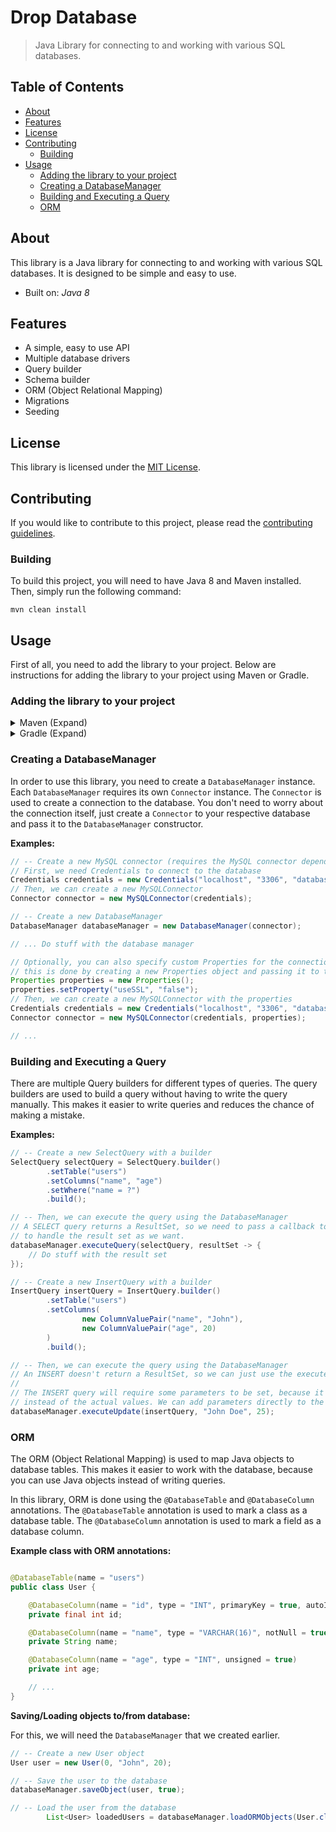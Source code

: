 # Drop Database

> Java Library for connecting to and working with various SQL databases.

## Table of Contents

- [About](#about)
- [Features](#features)
- [License](#license)
- [Contributing](#contributing)
  - [Building](#building)
- [Usage](#usage)
  - [Adding the library to your project](#adding-the-library-to-your-project)
  - [Creating a DatabaseManager](#creating-a-databasemanager)
  - [Building and Executing a Query](#building-and-executing-a-query)
  - [ORM](#orm)

## About

This library is a Java library for connecting to and working with various SQL databases. It is designed to be simple and easy to use.

- Built on: *Java 8*

## Features

- A simple, easy to use API
- Multiple database drivers
- Query builder
- Schema builder
- ORM (Object Relational Mapping)
- Migrations
- Seeding

## License

This library is licensed under the [MIT License](LICENSE).

## Contributing

If you would like to contribute to this project, please read the [contributing guidelines](CONTRIBUTING.md).

### Building

To build this project, you will need to have Java 8 and Maven installed. Then, simply run the following command:

```
mvn clean install
```

## Usage

First of all, you need to add the library to your project. Below are instructions for adding the library to your project using Maven or Gradle.

### Adding the library to your project

<details>
<summary>Maven (Expand)</summary>

To use this library in your project, add the following to your `pom.xml`:

> Replace `VERSION` with the latest version of the library.

```xml

<dependency>
    <groupId>com.github.d0by</groupId>
    <artifactId>drop-database</artifactId>
    <version>VERSION</version>
    <scope>compile</scope>
</dependency>
```
</details>

<details>
<summary>Gradle (Expand)</summary>

To use this library in your project, add the following to your `build.gradle`:

> Replace `VERSION` with the latest version of the library.

```groovy
repositories {
    mavenCentral()
    jitpack()
}

dependencies {
    // Core functionality of the library (required)
    compile 'com.github.d0by:drop-database:core:VERSION'
    
    // Connectors: (Used for creating connections to the database)
    // MySQL connector (optional)
    compile 'com.github.d0by:drop-database:mysql-connector:VERSION'
    // PostgreSQL connector (optional)
    compile 'com.github.d0by:drop-database:postgresql-connector:VERSION'
    // SQLite connector (optional)
    compile 'com.github.d0by:drop-database:sqlite-connector:VERSION'
    // MariaDB connector (optional)
    compile 'com.github.d0by:drop-database:mariadb-connector:VERSION'
}
```
</details>

### Creating a DatabaseManager

In order to use this library, you need to create a `DatabaseManager` instance. Each `DatabaseManager`
requires its own `Connector` instance. The `Connector` is used to create a connection to the database.
You don't need to worry about the connection itself, just create a `Connector` to your respective
database and pass it to the `DatabaseManager` constructor.

**Examples:**

```java
// -- Create a new MySQL connector (requires the MySQL connector dependency)
// First, we need Credentials to connect to the database
Credentials credentials = new Credentials("localhost", "3306", "database", "username", "password");
// Then, we can create a new MySQLConnector
Connector connector = new MySQLConnector(credentials);

// -- Create a new DatabaseManager
DatabaseManager databaseManager = new DatabaseManager(connector);

// ... Do stuff with the database manager
```

```java
// Optionally, you can also specify custom Properties for the connection,
// this is done by creating a new Properties object and passing it to the connector.
Properties properties = new Properties();
properties.setProperty("useSSL", "false");
// Then, we can create a new MySQLConnector with the properties
Credentials credentials = new Credentials("localhost", "3306", "database", "username", "password");
Connector connector = new MySQLConnector(credentials, properties);

// ...
```

### Building and Executing a Query

There are multiple Query builders for different types of queries. The query builders are used to build
a query without having to write the query manually. This makes it easier to write queries and reduces
the chance of making a mistake.

**Examples:**

```java
// -- Create a new SelectQuery with a builder
SelectQuery selectQuery = SelectQuery.builder()
        .setTable("users")
        .setColumns("name", "age")
        .setWhere("name = ?")
        .build();

// -- Then, we can execute the query using the DatabaseManager
// A SELECT query returns a ResultSet, so we need to pass a callback to the executeQuery method
// to handle the result set as we want.
databaseManager.executeQuery(selectQuery, resultSet -> {
    // Do stuff with the result set
});
```

```java
// -- Create a new InsertQuery with a builder
InsertQuery insertQuery = InsertQuery.builder()
        .setTable("users")
        .setColumns(
                new ColumnValuePair("name", "John"),
                new ColumnValuePair("age", 20)
        )
        .build();

// -- Then, we can execute the query using the DatabaseManager
// An INSERT doesn't return a ResultSet, so we can just use the executeUpdate method.
// 
// The INSERT query will require some parameters to be set, because it contains placeholders
// instead of the actual values. We can add parameters directly to the executeUpdate method.
databaseManager.executeUpdate(insertQuery, "John Doe", 25);
```

### ORM

The ORM (Object Relational Mapping) is used to map Java objects to database tables. This makes it
easier to work with the database, because you can use Java objects instead of writing queries.

In this library, ORM is done using the `@DatabaseTable` and `@DatabaseColumn` annotations. The
`@DatabaseTable` annotation is used to mark a class as a database table. The `@DatabaseColumn`
annotation is used to mark a field as a database column.

**Example class with ORM annotations:**

```java

@DatabaseTable(name = "users")
public class User {

    @DatabaseColumn(name = "id", type = "INT", primaryKey = true, autoIncrement = true, notNull = true, unique = true)
    private final int id;

    @DatabaseColumn(name = "name", type = "VARCHAR(16)", notNull = true, unique = true)
    private String name;

    @DatabaseColumn(name = "age", type = "INT", unsigned = true)
    private int age;

    // ...
}
```

**Saving/Loading objects to/from database:**

For this, we will need the `DatabaseManager` that we created earlier.

```java
// -- Create a new User object
User user = new User(0, "John", 20);

// -- Save the user to the database
databaseManager.saveObject(user, true);

// -- Load the user from the database
        List<User> loadedUsers = databaseManager.loadORMObjects(User.class, (builder) -> builder.setWhere("name = ?").setValues("John"));
```
